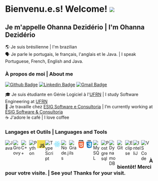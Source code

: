  # Bienvenu.e.s! Welcome! <img src="https://raw.githubusercontent.com/MartinHeinz/MartinHeinz/master/wave.gif" width="30px">
 
## Je m'appelle Ohanna Dezidério | I'm Ohanna Dezidério
:earth_americas: Je suis brésilienne | I'm brazilian <br />
:speaking_head: Je parle le portugais, le français, l'anglais et le Java. | I speak Portuguese, French, English and Java.

### À propos de moi | About me
[![Github Badge](https://img.shields.io/badge/-Github-000?style=flat-square&logo=Github&logoColor=white&link=https://github.com/ohannadeziderio)](https://github.com/ohannadeziderio)
[![Linkedin Badge](https://img.shields.io/badge/-LinkedIn-blue?style=flat-square&logo=Linkedin&logoColor=white&link=https://www.linkedin.com/in/ohanna-d-85a787a5/)](https://www.linkedin.com/in/ohanna-d-85a787a5/)
[![Gmail Badge](https://img.shields.io/badge/-Gmail-c14438?style=flat-square&logo=Gmail&logoColor=white&link=mailto:ohannadeziderio@gmail.com)](mailto:ohannadeziderio@gmail.com)

:mortar_board: Je suis étudiante en Génie Logiciel à l'[UFRN](https://www.ufrn.br/) | I study Software Engineering at [UFRN](https://www.ufrn.br/) <br />
:office: Je travaille chez [ESIG Software e Consultoria](https://www.esig.com.br/portal/) | I’m currently working at [ESIG Software & Consultoria](https://www.esig.com.br/) <br />
:coffee: J'adore le café | I love coffee

### Langages et Outils | Languages and Tools
<img align="left" alt="Java" width="26px" src="https://tech-computer.fr/wp-content/uploads/2017/03/004-java.png"/>
<img align="left" alt="Groovy" width="26px" src="https://upload.wikimedia.org/wikipedia/commons/thumb/3/36/Groovy-logo.svg/1280px-Groovy-logo.svg.png"/>
<img align="left" alt="C++" width="26px" src="https://raw.githubusercontent.com/isocpp/logos/master/cpp_logo.png"/>
<img align="left" alt="Python" width="26px" src="https://user-images.githubusercontent.com/38151364/89708860-1bc9a680-d951-11ea-8b0a-cf2d9d7c6edf.png"/>
<img align="left" alt="JavaScript" width="26px" src="https://raw.githubusercontent.com/github/explore/80688e429a7d4ef2fca1e82350fe8e3517d3494d/topics/javascript/javascript.png"/>
<img align="left" alt="TypeScript" width="26px" src="https://user-images.githubusercontent.com/38151364/89708934-a7dbce00-d951-11ea-8ff1-1b7991267c05.png"/>
<img align="left" alt="React" width="26px" src="https://raw.githubusercontent.com/github/explore/80688e429a7d4ef2fca1e82350fe8e3517d3494d/topics/react/react.png"/>
<img align="left" alt="Node.js" width="26px" src="https://user-images.githubusercontent.com/38151364/89709011-5718a500-d952-11ea-8b62-cbba56cbe1cd.png"/>
<img align="left" alt="Grails" width="26px" src="https://cdn.iconscout.com/icon/free/png-512/grails-285288.png"/>
<img align="left" alt="HTML5" width="26px" src="https://raw.githubusercontent.com/github/explore/80688e429a7d4ef2fca1e82350fe8e3517d3494d/topics/html/html.png"/>
<img align="left" alt="CSS3" width="26px" src="https://raw.githubusercontent.com/github/explore/80688e429a7d4ef2fca1e82350fe8e3517d3494d/topics/css/css.png"/>
<img align="left" alt="MySQL" width="26px" src="https://altyra.com/wp-content/uploads/2018/11/mysql-logo-png-transparent.png"/>
<img align="left" alt="Postgresql" width="26px" src="https://user-images.githubusercontent.com/38151364/89708990-2b95ba80-d952-11ea-82b3-03bde22c56ef.png"/>
<img align="left" alt="DynamoDB" width="26px" src="https://cache-site.s3.amazonaws.com/wp-content/uploads/2020/08/21150611/DybamoDB-logo.png"/>
<img align="left" alt="Git" width="26px" src="https://git-scm.com/images/logos/downloads/Git-Icon-1788C.png"/>
<img align="left" alt="Eclipse" width="26px" src="https://cdn.iconscout.com/icon/free/png-512/eclipse-14-282371.png"/>
<img align="left" alt="IntelliJ" width="26px" src="https://lh3.googleusercontent.com/proxy/GRCqJOHpESrdX9NJMc13q7kM8lOTeuuUkr2cnyFgepKODVfcKKdCDben9nrncygJp2c1FvJAlb6JCheek_gFcYC_YkbJ1JVF2JQLwiD6cdCGwN1oCHw"/>
<img align="left" alt="VS Code" width="26px" src="https://upload.wikimedia.org/wikipedia/commons/thumb/9/9a/Visual_Studio_Code_1.35_icon.svg/1024px-Visual_Studio_Code_1.35_icon.svg.png"/>
<!--<img align="left" alt="Prompt" width="26px" src="https://raw.githubusercontent.com/github/explore/80688e429a7d4ef2fca1e82350fe8e3517d3494d/topics/terminal/terminal.png"/>-->

<br />
<br />

### À bientôt! Merci pour votre visite. | See you! Thanks for your visit.
